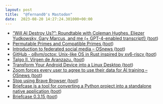```yaml
---
layout: post
title:  "@fernand0's Mastodon"
date:  2023-08-20 14:27:24.301000+00:00
---
```

*  [“Will AI Destroy Us?”: Roundtable with Coleman Hughes, Eliezer Yudkowsky, Gary Marcus, and me (+ GPT-4-enabled transcript!) ](https://scottaaronson.blog/?p=743) ([toot](https://mastodon.social/@fernand0/110922409200881160))
*  [Permutable Primes and Compatible Primes ](https://blog.computationalcomplexity.org/2023/08/permutable-primes-and-compatible-primes.htm) ([toot](https://mastodon.social/@fernand0/110922144590912467))
*  [Introduction to federated social media  –  OSnews ](https://www.osnews.com/story/136486/introduction-to-federated-social-media) ([toot](https://mastodon.social/@fernand0/110921947075112854))
*  [GitHub - o8vm/octox: Unix-like OS in Rust inspired by xv6-riscv ](https://github.com/o8vm/octo) ([toot](https://mastodon.social/@fernand0/110921736109063020))
*  [Talgo II. Vírgen de Aranzazu. ](https://www.flickr.com/photos/fernand0/53094718041) ([toot](https://mastodon.social/@fernand0/110921380783357329))
*  [Transform Your Android Device into a Linux Desktop  ](https://mrs-t.medium.com/transform-your-android-device-into-a-linux-desktop-110a3d084ac6) ([toot](https://mastodon.social/@fernand0/110921380611868535))
*  [Zoom forces every user to agree to use their data for AI training  –  OSnews ](https://www.osnews.com/story/136605/zoom-forces-every-user-to-agree-to-use-their-data-for-ai-training) ([toot](https://mastodon.social/@fernand0/110921259105034491))
*  [Stop using Brave Browser ](https://www.spacebar.news/p/stop-using-brave-browse) ([toot](https://mastodon.social/@fernand0/110920921351108532))
*  [Briefcase is a tool for converting a Python project into a standalone native application ](https://mastodon.social/@fernand0/110920733898057732) ([toot](https://mastodon.social/@fernand0/110920733898057732))
*  [Briefcase 0.3.15 ](https://briefcase.readthedocs.io/en/stable) ([toot](https://mastodon.social/@fernand0/110920704727114674))
